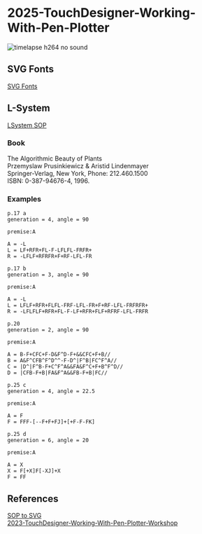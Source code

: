 # 2025-TouchDesigner-Working-With-Pen-Plotter

![timelapse h264 no sound](https://github.com/user-attachments/assets/300696c6-2814-4f14-a73e-649a5ca7381c)


## SVG Fonts
[SVG Fonts](https://gitlab.com/oskay/svg-fonts)

## L-System
[LSystem SOP](https://docs.derivative.ca/LSystem_SOP)

### Book
The Algorithmic Beauty of Plants    
Przemyslaw Prusinkiewicz & Aristid Lindenmayer    
Springer-Verlag, New York, Phone: 212.460.1500    
ISBN: 0-387-94676-4, 1996.    

### Examples
```
p.17 a
generation = 4, angle = 90

premise:A

A = -L
L = LF+RFR+FL-F-LFLFL-FRFR+
R = -LFLF+RFRFR+F+RF-LFL-FR
```

```
p.17 b
generation = 3, angle = 90

premise:A

A = -L
L = LFLF+RFR+FLFL-FRF-LFL-FR+F+RF-LFL-FRFRFR+
R = -LFLFLF+RFR+FL-F-LF+RFR+FLF+RFRF-LFL-FRFR
```

```
p.20
generation = 2, angle = 90

premise:A

A = B-F+CFC+F-D&F^D-F+&&CFC+F+B//
B = A&F^CFB^F^D^^-F-D^|F^B|FC^F^A//
C = |D^|F^B-F+C^F^A&&FA&F^C+F+B^F^D//
D = |CFB-F+B|FA&F^A&&FB-F+B|FC//
```

```
p.25 c
generation = 4, angle = 22.5

premise:A

A = F
F = FFF-[--F+F+FJ]+[+F-F-FK]
```

```
p.25 d
generation = 6, angle = 20

premise:A

A = X
X = F[+X]F[-XJ]+X
F = FF
```

## References
[SOP to SVG](https://github.com/raganmd/touchdesigner-sop-to-svg)    
[2023-TouchDesigner-Working-With-Pen-Plotter-Workshop](https://github.com/gwangyu-lee/2023-TouchDesigner-Working-With-Pen-Plotter-Workshop?tab=readme-ov-file)
